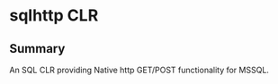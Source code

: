 <h1>sqlhttp CLR</h1>

<h2>Summary</h2>
An SQL CLR providing Native http GET/POST functionality for MSSQL.